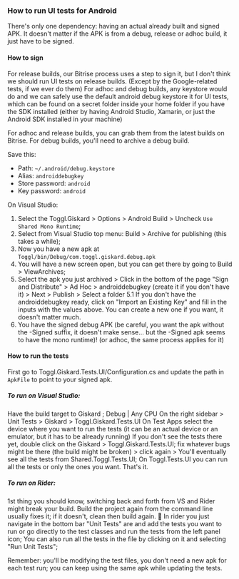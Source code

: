 ### How to run UI tests for Android

There's only one dependency: having an actual already built and signed APK.
It doesn't matter if the APK is from a debug, release or adhoc build, it just have to be signed.

#### How to sign
For release builds, our Bitrise process uses a step to sign it, but I don't think we should run UI tests on release builds. (Except by the Google-related tests, if we ever do them)
For adhoc and debug builds, any keystore would do and we can safely use the default android debug keystore it for UI tests, which can be found on a secret folder inside your home folder if you have the SDK installed (either by having Android Studio, Xamarin, or just the Android SDK installed in your machine)

For adhoc and release builds, you can grab them from the latest builds on Bitrise.
For debug builds, you'll need to archive a debug build.

Save this:
- Path: `~/.android/debug.keystore`
- Alias: `androiddebugkey`
- Store password: `android`
- Key password: `android`

On Visual Studio:
1. Select the Toggl.Giskard > Options > Android Build > Uncheck `Use Shared Mono Runtime`; 
2. Select from Visual Studio top menu: Build > Archive for publishing (this takes a while);
3. Now you have a new apk at `Toggl/bin/Debug/com.toggl.giskard.debug.apk`
4. You will have a new screen open, but you can get there by going to Build > ViewArchives;
5. Select the apk you just archived > Click in the bottom of the page "Sign and Distribute" > Ad Hoc > androiddebugkey (create it if you don't have it) > Next > Publish > Select a folder
5.1 If you don't have the androiddebugkey ready, click on "Import an Existing Key" and fill in the inputs with the values above. You can create a new one if you want, it doesn't matter much.
6. You have the signed debug APK (be careful, you want the apk without the -Signed suffix, it doesn't make sense... but the -Signed apk seems to have the mono runtime)! (or adhoc, the same process applies for it)

#### How to run the tests
First go to Toggl.Giskard.Tests.UI/Configuration.cs and update the path in `ApkFile` to point to your signed apk.

##### To run on Visual Studio:
Have the build target to Giskard ; Debug | Any CPU
On the right sidebar > Unit Tests > Giskard > Toggl.Giskard.Tests.UI
On Test Apps select the device where you want to run the tests (it can be an actual device or an emulator, but it has to be already running)
If you don't see the tests there yet, double click on the Giskard > Toggl.Giskard.Tests.UI; fix whatever bugs might be there (the build might be broken) > click again > You'll eventually see all the tests from Shared.Toggl.Tests.UI;
On Toggl.Tests.UI you can run all the tests or only the ones you want.
That's it. 

##### To run on Rider:
1st thing you should know, switching back and forth from VS and Rider might break your build. Build the project again from the command line usually fixes it; if it doesn't, clean then build again. :see_no_evil:
In rider you just navigate in the bottom bar "Unit Tests" are and add the tests you want to run or go directly to the test classes and run the tests from the left panel icon; You can also run all the tests in the file by clicking on it and selecting "Run Unit Tests";

Remember: you'll be modifying the test files, you don't need a new apk for each test run; you can keep using the same apk while updating the tests.